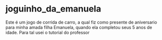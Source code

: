 # joguinho_da_emanuela
Este é um jogo de corrida de carro, a qual fiz como presente de aniversario para minha amada filha Emanuela, quando ela completou seus 5 anos de idade. Para tal usei o tutorial do professor 
